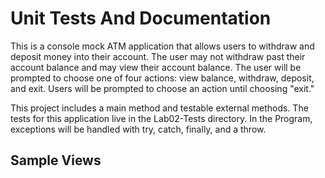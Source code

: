 # Unit Tests And Documentation

This is a console mock ATM application that allows users to withdraw and deposit money into their account. The user may not withdraw past their account balance and may view their account balance. The user will be prompted to choose one of four actions: view balance, withdraw, deposit, and exit. Users will be prompted to choose an action until choosing "exit."

This project includes a main method and testable external methods. The tests for this application live in the Lab02-Tests directory. In the Program, exceptions will be handled with try, catch, finally, and a throw.

## Sample Views
